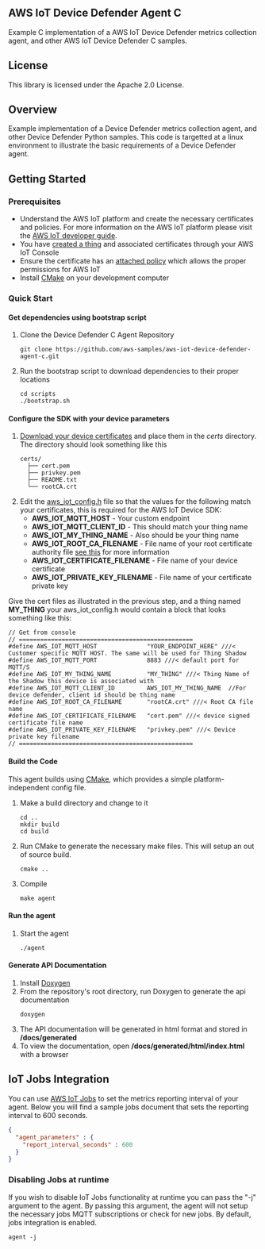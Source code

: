 ## AWS IoT Device Defender Agent C

Example C implementation of a AWS IoT Device Defender metrics collection agent, and other AWS IoT Device Defender C samples.

## License

This library is licensed under the Apache 2.0 License.

## Overview
Example implementation of a Device Defender metrics collection agent, and other Device Defender Python samples. This code is targetted at a
linux environment to illustrate the basic requirements of a Device Defender agent. 

## Getting Started
### Prerequisites
* Understand the AWS IoT platform and create the necessary certificates and policies.
For more information on the AWS IoT platform please visit the [AWS IoT developer guide](https://docs.aws.amazon.com/iot/latest/developerguide/iot-security-identity.html_).
* You have [created a thing](https://docs.aws.amazon.com/iot/latest/developerguide/register-device.html) and associated certificates through your AWS IoT Console
* Ensure the certificate has an [attached policy](https://docs.aws.amazon.com/iot/latest/developerguide/attach-policy-to-certificate.html) which allows the proper permissions for AWS IoT
* Install [CMake](https://cmake.org/) on your development computer
### Quick Start
#### Get dependencies using bootstrap script
1. Clone the Device Defender C Agent Repository
   ```
   git clone https://github.com/aws-samples/aws-iot-device-defender-agent-c.git
   ```
1. Run the bootstrap script to download dependencies to their proper locations
   ```
   cd scripts
   ./bootstrap.sh
   ```
#### Configure the SDK with your device parameters
1. [Download your device certificates](https://docs.aws.amazon.com/iot/latest/developerguide/create-device-certificate.html) and place them in the _certs_ directory. The directory should look something like this
   ```
   certs/
     ├── cert.pem
     ├── privkey.pem
     ├── README.txt
     └── rootCA.crt
    ```
1. Edit the [aws_iot_config.h](include/aws_iot_config.h) file so that the values for the following match your certificates, this is required for the AWS IoT Device SDK:
   * __AWS_IOT_MQTT_HOST__ - Your custom endpoint
   * __AWS_IOT_MQTT_CLIENT_ID__ - This should match your thing name
   * __AWS_IOT_MY_THING_NAME__ - Also should be your thing name
   * __AWS_IOT_ROOT_CA_FILENAME__ - File name of your root certificate authority file [see this](https://docs.aws.amazon.com/iot/latest/developerguide/managing-device-certs.html) for more information
   * __AWS_IOT_CERTIFICATE_FILENAME__ - File name of your device certificate
   * __AWS_IOT_PRIVATE_KEY_FILENAME__ - File name of your certificate private key
   
Give the cert files as illustrated in the previous step, and a thing named __MY_THING__ your aws_iot_config.h would contain a block that looks something like this:
```
// Get from console
// =================================================
#define AWS_IOT_MQTT_HOST              "YOUR_ENDPOINT_HERE" ///< Customer specific MQTT HOST. The same will be used for Thing Shadow
#define AWS_IOT_MQTT_PORT              8883 ///< default port for MQTT/S
#define AWS_IOT_MY_THING_NAME 		   "MY_THING" ///< Thing Name of the Shadow this device is associated with
#define AWS_IOT_MQTT_CLIENT_ID         AWS_IOT_MY_THING_NAME  //For device defender, client id should be thing name
#define AWS_IOT_ROOT_CA_FILENAME       "rootCA.crt" ///< Root CA file name
#define AWS_IOT_CERTIFICATE_FILENAME   "cert.pem" ///< device signed certificate file name
#define AWS_IOT_PRIVATE_KEY_FILENAME   "privkey.pem" ///< Device private key filename
// =================================================

```
#### Build the Code
This agent builds using [CMake](https://cmake.org/), which provides a simple platform-independent config file.
1. Make a build directory and change to it
   ```
   cd ..
   mkdir build
   cd build
   ```
1. Run CMake to generate the necessary make files. This will setup an out of source build.
   ```
   cmake ..
   ```
1. Compile
   ```
   make agent
   ```
#### Run the agent
1. Start the agent
    ```
    ./agent
    ```
#### Generate API Documentation
1. Install [Doxygen](http://www.doxygen.nl/manual/install.html)
1. From the repository's root directory, run Doxygen to generate the api documentation
   ```
   doxygen
   ```
1. The API documentation will be generated in html format and stored in __/docs/generated__
1. To view the documentation, open __/docs/generated/html/index.html__ with a browser
## IoT Jobs Integration
You can use [AWS IoT Jobs](https://docs.aws.amazon.com/iot/latest/developerguide/iot-jobs.html) to 
set the metrics reporting interval of your agent. Below you will find a 
sample jobs document that sets the reporting interval to 600 seconds.

```json
{
  "agent_parameters" : {
    "report_interval_seconds" : 600
  }
}
```
### Disabling Jobs at runtime
If you wish to disable IoT Jobs functionality at runtime you can pass the "-j" argument to the agent.
By passing this argument, the agent will not setup the necessary jobs MQTT subscriptions or check for new 
jobs. By default, jobs integration is enabled.

```
agent -j
```